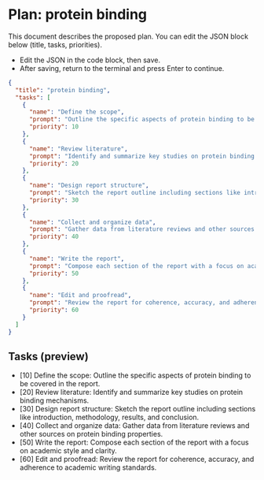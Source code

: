 # Plan: protein binding

This document describes the proposed plan. You can edit the JSON block below (title, tasks, priorities).

- Edit the JSON in the code block, then save.
- After saving, return to the terminal and press Enter to continue.

```json plan
{
  "title": "protein binding",
  "tasks": [
    {
      "name": "Define the scope",
      "prompt": "Outline the specific aspects of protein binding to be covered in the report.",
      "priority": 10
    },
    {
      "name": "Review literature",
      "prompt": "Identify and summarize key studies on protein binding mechanisms.",
      "priority": 20
    },
    {
      "name": "Design report structure",
      "prompt": "Sketch the report outline including sections like introduction, methodology, results, and conclusion.",
      "priority": 30
    },
    {
      "name": "Collect and organize data",
      "prompt": "Gather data from literature reviews and other sources on protein binding properties.",
      "priority": 40
    },
    {
      "name": "Write the report",
      "prompt": "Compose each section of the report with a focus on academic style and clarity.",
      "priority": 50
    },
    {
      "name": "Edit and proofread",
      "prompt": "Review the report for coherence, accuracy, and adherence to academic writing standards.",
      "priority": 60
    }
  ]
}
```

## Tasks (preview)
- [10] Define the scope: Outline the specific aspects of protein binding to be covered in the report.
- [20] Review literature: Identify and summarize key studies on protein binding mechanisms.
- [30] Design report structure: Sketch the report outline including sections like introduction, methodology, results, and conclusion.
- [40] Collect and organize data: Gather data from literature reviews and other sources on protein binding properties.
- [50] Write the report: Compose each section of the report with a focus on academic style and clarity.
- [60] Edit and proofread: Review the report for coherence, accuracy, and adherence to academic writing standards.
